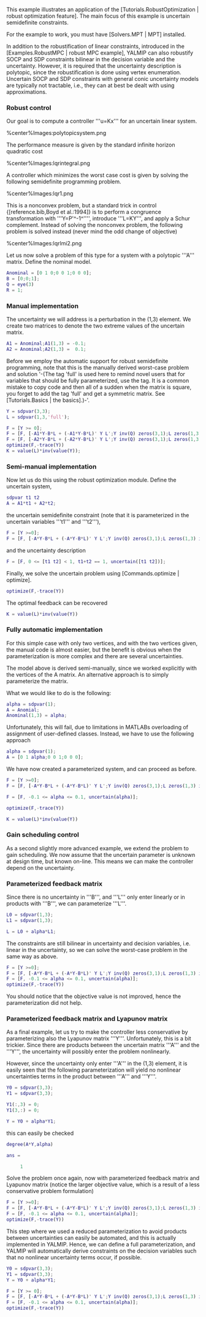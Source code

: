 
This example illustrates an application of the [Tutorials.RobustOptimization | robust optimization feature]. The main focus of this example is uncertain semidefinite constraints. 

For the example to work, you must have [Solvers.MPT | MPT] installed.


In addition to the robustification of linear constraints, introduced in the [Examples.RobustMPC | robust MPC example], YALMIP can also robustify SOCP and SDP constraints bilinear in the decision variable and the uncertainty. However, it is required that the uncertainty description is polytopic, since the robustification is done using vertex enumeration. Uncertain SOCP and SDP constraints with general conic uncertainty models are typically not tractable, i.e., they can at best be dealt with using approximations.

### Robust control
Our goal is to compute a controller '''u=Kx''' for an uncertain linear system.

%center%Images:polytopicsystem.png

The performance measure is given by the standard infinite horizon quadratic cost

%center%Images:lqrintegral.png

A controller which minimizes the worst case cost is given by solving the following semidefinite programming problem.

%center%Images:lqr1.png

This is a nonconvex problem, but a standard trick in control  {[reference.bib,Boyd et al.:1994]} is to perform a congruence transformation with '''Y=P'^-1^'''', introduce '''L=KY''', and apply a Schur complement. Instead of solving the nonconvex problem, the following problem is solved instead (never mind the odd change of objective)

%center%Images:lqrlmi2.png

Let us now solve a problem of this type for a system with a polytopic '''A''' matrix. Define the nominal model.
````matlab
Anominal = [0 1 0;0 0 1;0 0 0];
B = [0;0;1];
Q = eye(3)
R = 1;
```` 

### Manual implementation

The uncertainty we will address is a perturbation in the (1,3) element. We create two matrices to denote the two extreme values of the uncertain matrix.
````matlab
A1 = Anominal;A1(1,3) = -0.1;
A2 = Anominal;A2(1,3) =  0.1;
```` 

Before we employ the automatic support for robust semidefinite programming, note that this is the manually derived worst-case problem and solution '-(The tag 'full' is used here to remind novel users that for variables that should be fully parameterized, use the tag. It is a common mistake to copy code and then all of a sudden when the matrix is square, you forget to add the tag 'full' and get a symmetric matrix. See [Tutorials.Basics | the basics].)-'.
````matlab
Y = sdpvar(3,3);
L = sdpvar(1,3,'full');

F = [Y >= 0];
F = [F, [-A1*Y-B*L + (-A1*Y-B*L)' Y L';Y inv(Q) zeros(3,1);L zeros(1,3) inv(R)] >= 0];
F = [F, [-A2*Y-B*L + (-A2*Y-B*L)' Y L';Y inv(Q) zeros(3,1);L zeros(1,3) inv(R)] >= 0];
optimize(F,-trace(Y))
K = value(L)*inv(value(Y));
```` 

### Semi-manual implementation

Now let us do this using the robust optimization module. Define the uncertain system,
````matlab
sdpvar t1 t2
A = A1*t1 + A2*t2;
```` 

the uncertain semidefinite constraint (note that it is parameterized in the uncertain variables '''t1''' and '''t2'''),
````matlab
F = [Y >=0];
F = [F, [-A*Y-B*L + (-A*Y-B*L)' Y L';Y inv(Q) zeros(3,1);L zeros(1,3) inv(R)] > 0];
```` 

and the uncertainty description 
````matlab
F = [F, 0 <= [t1 t2] < 1, t1+t2 == 1, uncertain([t1 t2])];
```` 

Finally, we solve the uncertain problem using [Commands.optimize | optimize].
````matlab
optimize(F,-trace(Y))
```` 

The optimal feedback can be recovered
````matlab
K = value(L)*inv(value(Y))
```` 

### Fully automatic implementation

For this simple case with only two vertices, and with the two vertices given, the manual code is almost easier, but the benefit is obvious when the parameterization is more complex and there are several uncertainties.

The model above is derived semi-manually, since we worked explicitly with the vertices of the A matrix. An alternative approach is to simply parameterize the matrix.

What we would like to do is the following:
````matlab
alpha = sdpvar(1);
A = Anomial;
Anominal(1,3) = alpha;
```` 

Unfortunately, this will fail, due to limitations in MATLABs overloading of assignment of user-defined classes. Instead, we have to use the following approach
````matlab
alpha = sdpvar(1);
A = [0 1 alpha;0 0 1;0 0 0];
```` 

We have now created a parameterized system, and can proceed as before.
````matlab
F = [Y >=0];
F = [F, [-A*Y-B*L + (-A*Y-B*L)' Y L';Y inv(Q) zeros(3,1);L zeros(1,3) inv(R)] > 0]

F = [F, -0.1 <= alpha <= 0.1, uncertain(alpha)];

optimize(F,-trace(Y))

K = value(L)*inv(value(Y))
```` 

### Gain scheduling control

As a second slightly more advanced example, we extend the problem to gain scheduling. We now assume that the uncertain parameter is unknown at design time, but known on-line. This means we can make the controller depend on the uncertainty. 


### Parameterized feedback matrix

Since there is no uncertainty in '''B''', and '''L''' only enter linearly or in products with '''B''', we can parameterize '''L'''.
````matlab
L0 = sdpvar(1,3);
L1 = sdpvar(1,3);

L = L0 + alpha*L1;
````

The constraints are still bilinear in uncertainty and decision variables, i.e. linear in the uncertainty, so we can solve the worst-case problem in the same way as above.
````matlab
F = [Y >=0];
F = [F, [-A*Y-B*L + (-A*Y-B*L)' Y L';Y inv(Q) zeros(3,1);L zeros(1,3) inv(R)] >= 0)];
F = [F, -0.1 <= alpha <= 0.1, uncertain(alpha)];
optimize(F,-trace(Y))
```` 

You should notice that the objective value is not improved, hence the parameterization did not help.

### Parameterized feedback matrix and Lyapunov matrix

As a final example, let us try to make the controller less conservative by parameterizing also the Lyapunov matrix '''Y'''. Unfortunately, this is a bit trickier. Since there are products between the uncertain matrix '''A''' and the '''Y''', the uncertainty will possibly enter the problem nonlinearly.

However, since the uncertainty only enter '''A''' in the (1,3) element, it is easily seen that the following parameterization will yield no nonlinear uncertainties terms in the product between '''A''' and '''Y'''.
````matlab
Y0 = sdpvar(3,3);
Y1 = sdpvar(3,3);

Y1(:,3) = 0;
Y1(3,:) = 0;

Y = Y0 + alpha*Y1;
````

this can easily be checked
````matlab
degree(A*Y,alpha)

ans =

     1
````

Solve the problem once again, now with parameterized feedback matrix and Lyapunov matrix (notice the larger objective value, which is a result of a less conservative problem formulation)
````matlab
F = [Y >=0];
F = [F, [-A*Y-B*L + (-A*Y-B*L)' Y L';Y inv(Q) zeros(3,1);L zeros(1,3) inv(R)] >= 0]
F = [F, -0.1 <= alpha <= 0.1, uncertain(alpha)];
optimize(F,-trace(Y))
````

This step where we used a reduced parameterization to avoid products between uncertainties can easily be automated, and this is actually implemented in YALMIP. Hence, we can define a full parameterization, and YALMIP will automatically derive constraints on the decision variables such that no nonlinear uncertainty terms occur, if possible.
````matlab
Y0 = sdpvar(3,3);
Y1 = sdpvar(3,3);
Y = Y0 + alpha*Y1;

F = [Y >= 0];
F = [F, [-A*Y-B*L + (-A*Y-B*L)' Y L';Y inv(Q) zeros(3,1);L zeros(1,3) inv(R)] >= 0]
F = [F, -0.1 <= alpha <= 0.1, uncertain(alpha)];
optimize(F,-trace(Y))
````




